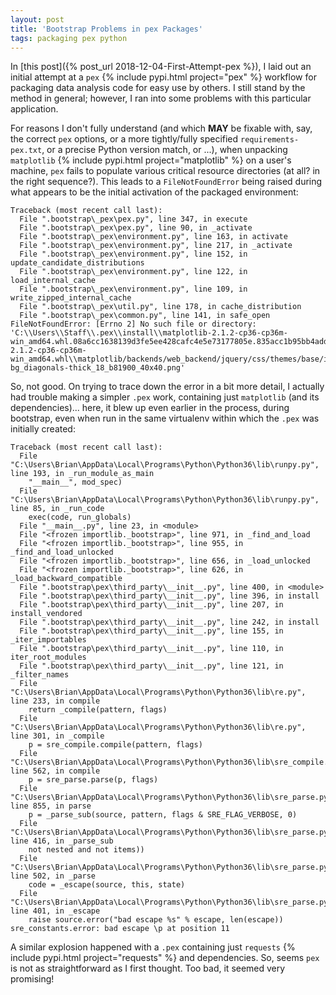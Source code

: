 ```yaml
---
layout: post
title: 'Bootstrap Problems in pex Packages'
tags: packaging pex python
---
```


In [this post]({% post_url 2018-12-04-First-Attempt-pex %}), I laid out an initial attempt
at a `pex` {% include pypi.html project="pex" %} workflow for packaging data analysis
code for easy use by others.  I still stand by the method in general; however, I ran into
some problems with this particular application.

For reasons I don't fully understand (and which **MAY** be fixable with, say, the correct
`pex` options, or a more tightly/fully specified `requirements-pex.txt`, or a precise
Python version match, or ...), when unpacking `matplotlib`
{% include pypi.html project="matplotlib" %} on a user's machine, `pex` fails
to populate various critical resource directories (at all? in the right sequence?).
This leads to a `FileNotFoundError` being raised during what appears to be the initial
activation of the packaged environment:

```
Traceback (most recent call last):
  File ".bootstrap\_pex\pex.py", line 347, in execute
  File ".bootstrap\_pex\pex.py", line 90, in _activate
  File ".bootstrap\_pex\environment.py", line 163, in activate
  File ".bootstrap\_pex\environment.py", line 217, in _activate
  File ".bootstrap\_pex\environment.py", line 152, in update_candidate_distributions
  File ".bootstrap\_pex\environment.py", line 122, in load_internal_cache
  File ".bootstrap\_pex\environment.py", line 109, in write_zipped_internal_cache
  File ".bootstrap\_pex\util.py", line 178, in cache_distribution
  File ".bootstrap\_pex\common.py", line 141, in safe_open
FileNotFoundError: [Errno 2] No such file or directory: 'C:\\Users\\Staff\\.pex\\install\\matplotlib-2.1.2-cp36-cp36m-win_amd64.whl.08a6cc1638139d3fe5ee428cafc4e5e73177805e.835acc1b95bb4add8dcb5d93bf8c585b\\matplotlib-2.1.2-cp36-cp36m-win_amd64.whl\\matplotlib/backends/web_backend/jquery/css/themes/base/images/ui-bg_diagonals-thick_18_b81900_40x40.png'
```

So, not good.  On trying to trace down the error in a bit more detail, I actually had trouble
making a simpler `.pex` work, containing just `matplotlib` (and its dependencies)...
here, it blew up even earlier in the process, during bootstrap, even when run 
in the same virtualenv within which the `.pex` was initially created:

```
Traceback (most recent call last):
  File "C:\Users\Brian\AppData\Local\Programs\Python\Python36\lib\runpy.py", line 193, in _run_module_as_main
    "__main__", mod_spec)
  File "C:\Users\Brian\AppData\Local\Programs\Python\Python36\lib\runpy.py", line 85, in _run_code
    exec(code, run_globals)
  File "__main__.py", line 23, in <module>
  File "<frozen importlib._bootstrap>", line 971, in _find_and_load
  File "<frozen importlib._bootstrap>", line 955, in _find_and_load_unlocked
  File "<frozen importlib._bootstrap>", line 656, in _load_unlocked
  File "<frozen importlib._bootstrap>", line 626, in _load_backward_compatible
  File ".bootstrap\pex\third_party\__init__.py", line 400, in <module>
  File ".bootstrap\pex\third_party\__init__.py", line 396, in install
  File ".bootstrap\pex\third_party\__init__.py", line 207, in install_vendored
  File ".bootstrap\pex\third_party\__init__.py", line 242, in install
  File ".bootstrap\pex\third_party\__init__.py", line 155, in _iter_importables
  File ".bootstrap\pex\third_party\__init__.py", line 110, in iter_root_modules
  File ".bootstrap\pex\third_party\__init__.py", line 121, in _filter_names
  File "C:\Users\Brian\AppData\Local\Programs\Python\Python36\lib\re.py", line 233, in compile
    return _compile(pattern, flags)
  File "C:\Users\Brian\AppData\Local\Programs\Python\Python36\lib\re.py", line 301, in _compile
    p = sre_compile.compile(pattern, flags)
  File "C:\Users\Brian\AppData\Local\Programs\Python\Python36\lib\sre_compile.py", line 562, in compile
    p = sre_parse.parse(p, flags)
  File "C:\Users\Brian\AppData\Local\Programs\Python\Python36\lib\sre_parse.py", line 855, in parse
    p = _parse_sub(source, pattern, flags & SRE_FLAG_VERBOSE, 0)
  File "C:\Users\Brian\AppData\Local\Programs\Python\Python36\lib\sre_parse.py", line 416, in _parse_sub
    not nested and not items))
  File "C:\Users\Brian\AppData\Local\Programs\Python\Python36\lib\sre_parse.py", line 502, in _parse
    code = _escape(source, this, state)
  File "C:\Users\Brian\AppData\Local\Programs\Python\Python36\lib\sre_parse.py", line 401, in _escape
    raise source.error("bad escape %s" % escape, len(escape))
sre_constants.error: bad escape \p at position 11
```

A similar explosion happened with a `.pex` containing just `requests`
{% include pypi.html project="requests" %} and dependencies. So, seems `pex`
is not as straightforward as I first thought.  Too bad, it seemed very promising!



